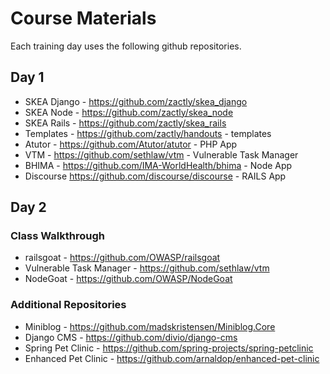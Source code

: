 # Course Materials

Each training day uses the following github repositories.

## Day 1

* SKEA Django - https://github.com/zactly/skea_django
* SKEA Node - https://github.com/zactly/skea_node
* SKEA Rails - https://github.com/zactly/skea_rails
* Templates - https://github.com/zactly/handouts - templates
* Atutor - https://github.com/Atutor/atutor - PHP App
* VTM - https://github.com/sethlaw/vtm - Vulnerable Task Manager
* BHIMA - https://github.com/IMA-WorldHealth/bhima - Node App
* Discourse https://github.com/discourse/discourse - RAILS App

## Day 2

### Class Walkthrough

* railsgoat - https://github.com/OWASP/railsgoat
* Vulnerable Task Manager - https://github.com/sethlaw/vtm
* NodeGoat - https://github.com/OWASP/NodeGoat

### Additional Repositories

* Miniblog - https://github.com/madskristensen/Miniblog.Core
* Django CMS - https://github.com/divio/django-cms
* Spring Pet Clinic - https://github.com/spring-projects/spring-petclinic
* Enhanced Pet Clinic - https://github.com/arnaldop/enhanced-pet-clinic
